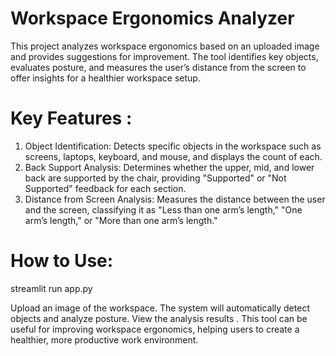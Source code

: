 # Workspace Ergonomics Analyzer
This project analyzes workspace ergonomics based on an uploaded image and provides suggestions for improvement. The tool identifies key objects, evaluates posture, and measures the user’s distance from the screen to offer insights for a healthier workspace setup.

# Key Features :
1. Object Identification: Detects specific objects in the workspace such as screens, laptops, keyboard, and mouse, and displays the count of each. <br>
2. Back Support Analysis: Determines whether the upper, mid, and lower back are supported by the chair, providing "Supported" or "Not Supported" feedback for each section. <br>
3. Distance from Screen Analysis: Measures the distance between the user and the screen, classifying it as "Less than one arm’s length," "One arm’s length," or "More than one arm’s length." <br>

# How to Use:

streamlit run  app.py

Upload an image of the workspace.
The system will automatically detect objects and analyze posture.
View the analysis results .
This tool can be useful for improving workspace ergonomics, helping users to create a healthier, more productive work environment.

